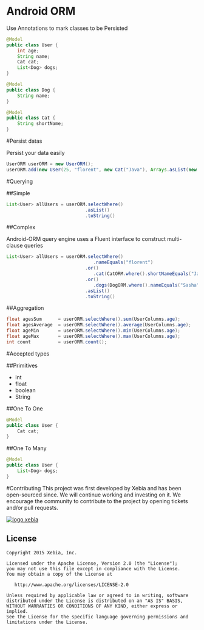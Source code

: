 # Android ORM

Use Annotations to mark classes to be Persisted

```java
@Model
public class User {
    int age;
    String name;
    Cat cat;
    List<Dog> dogs;
}
```

```java
@Model
public class Dog {
    String name;
}
```

```java
@Model
public class Cat {
    String shortName;
}
```

#Persist datas

Persist your data easily

```java
UserORM userORM = new UserORM();
userORM.add(new User(25, "florent", new Cat("Java"), Arrays.asList(new Dog("Medor"), new Dog("Milou"))));
```

#Querying

##Simple
```java  
List<User> allUsers = userORM.selectWhere()
                             .asList()
                             .toString()
```

##Complex

Android-ORM query engine uses a Fluent interface to construct multi-clause queries

```java  
List<User> allUsers = userORM.selectWhere()
                                .nameEquals("florent")
                             .or()
                                .cat(CatORM.where().shortNameEquals("Java"))
                             .or()
                                .dogs(DogORM.where().nameEquals("Sasha"))
                             .asList()
                             .toString()
```

##Aggregation

```java
float agesSum      = userORM.selectWhere().sum(UserColumns.age);
float agesAverage  = userORM.selectWhere().average(UserColumns.age);
float ageMin       = userORM.selectWhere().min(UserColumns.age);
float ageMax       = userORM.selectWhere().max(UserColumns.age);
int count          = userORM.count();
```

#Accepted types

##Primitives
- int
- float
- boolean
- String

##One To One

```java
@Model
public class User {
    Cat cat;
}

```

##One To Many

```java
@Model
public class User {
    List<Dog> dogs;
}

```

#Contributing
This project was first developed by Xebia and has been open-sourced since. We will continue working and investing on it.
We encourage the community to contribute to the project by opening tickets and/or pull requests.

[![logo xebia](https://raw.githubusercontent.com/florent37/Android-ORM/master/logo_xebia.jpg)](http://www.xebia.fr/)

License
--------

    Copyright 2015 Xebia, Inc.

    Licensed under the Apache License, Version 2.0 (the "License");
    you may not use this file except in compliance with the License.
    You may obtain a copy of the License at

       http://www.apache.org/licenses/LICENSE-2.0

    Unless required by applicable law or agreed to in writing, software
    distributed under the License is distributed on an "AS IS" BASIS,
    WITHOUT WARRANTIES OR CONDITIONS OF ANY KIND, either express or implied.
    See the License for the specific language governing permissions and
    limitations under the License.

